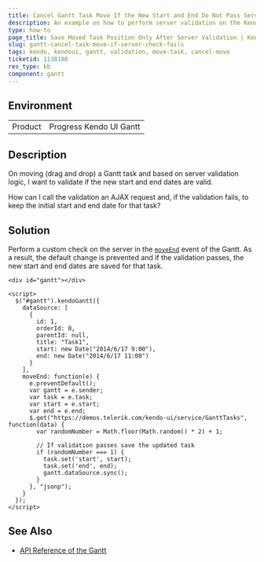 ```yaml
---
title: Cancel Gantt Task Move If the New Start and End Do Not Pass Server Validation
description: An example on how to perform server validation on the Kendo UI Gantt task move and cancel the new start and end if it fails.
type: how-to
page_title: Save Moved Task Position Only After Server Validation | Kendo UI Gantt for jQuery
slug: gantt-cancel-task-move-if-server-check-fails
tags: kendo, kendoui, gantt, validation, move-task, cancel-move
ticketid: 1138180
res_type: kb
component: gantt
---
```


## Environment

<table>
 <tr>
  <td>Product</td>
  <td>Progress Kendo UI Gantt</td>
 </tr>
</table>


## Description

On moving (drag and drop) a Gantt task and based on server validation logic, I want to validate if the new start and end dates are valid.

How can I call the validation an AJAX request and, if the validation fails, to keep the initial start and end date for that task?

## Solution

Perform a custom check on the server in the [`moveEnd`](https://docs.telerik.com/kendo-ui/api/javascript/ui/gantt/events/moveend) event of the Gantt. As a result, the default change is prevented and if the validation passes, the new start and end dates are saved for that task.  

```dojo
<div id="gantt"></div>

<script>
  $("#gantt").kendoGantt({
    dataSource: [
      {
        id: 1,
        orderId: 0,
        parentId: null,
        title: "Task1",
        start: new Date("2014/6/17 9:00"),
        end: new Date("2014/6/17 11:00")
      }
    ],
    moveEnd: function(e) {
      e.preventDefault();
      var gantt = e.sender;
      var task = e.task;
      var start = e.start;
      var end = e.end;
      $.get("https://demos.telerik.com/kendo-ui/service/GanttTasks", function(data) {
        var randomNumber = Math.floor(Math.random() * 2) + 1;

        // If validation passes save the updated task
        if (randomNumber === 1) {
          task.set('start', start);
          task.set('end', end);
          gantt.dataSource.sync();
        }
      }, "jsonp");
    }
  });
</script>
```

## See Also

* [API Reference of the Gantt](http://docs.telerik.com/kendo-ui/api/javascript/ui/gantt)
